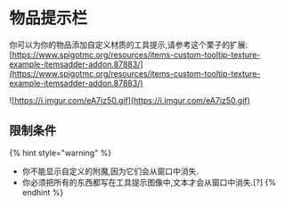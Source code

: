 # 物品提示栏

你可以为你的物品添加自定义材质的工具提示,请参考这个栗子的扩展:  
[https://www.spigotmc.org/resources/items-custom-tooltip-texture-example-itemsadder-addon.87883/](https://www.spigotmc.org/resources/items-custom-tooltip-texture-example-itemsadder-addon.87883/)

![https://i.imgur.com/eA7iz50.gif](https://i.imgur.com/eA7iz50.gif)

## 限制条件

{% hint style="warning" %}
* 你不能显示自定义的附魔,因为它们会从窗口中消失.
* 你必须把所有的东西都写在工具提示图像中,文本才会从窗口中消失.\[?\]
{% endhint %}

